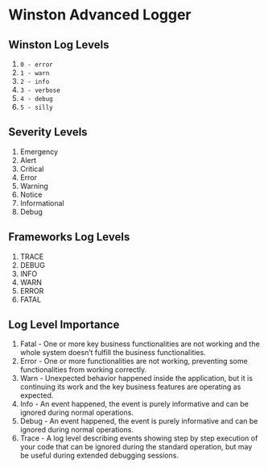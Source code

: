 # Winston Advanced Logger

## Winston Log Levels
1. `0 - error`
2. `1 - warn`
3. `2 - info`
4. `3 - verbose`
5. `4 - debug`
6. `5 - silly`

## Severity Levels
1. Emergency
2. Alert
3. Critical
4. Error
5. Warning
6. Notice
7. Informational
8. Debug

## Frameworks Log Levels
1. TRACE
2. DEBUG
3. INFO
4. WARN
5. ERROR
6. FATAL

## Log Level Importance
1. Fatal - One or more key business functionalities are not working and the whole system doesn’t fulfill the business functionalities.
2. Error - One or more functionalities are not working, preventing some functionalities from working correctly.
3. Warn - Unexpected behavior happened inside the application, but it is continuing its work and the key business features are operating as expected.
4. Info - An event happened, the event is purely informative and can be ignored during normal operations.
5. Debug - An event happened, the event is purely informative and can be ignored during normal operations.
6. Trace - A log level describing events showing step by step execution of your code that can be ignored during the standard operation, but may be useful during extended debugging sessions.
